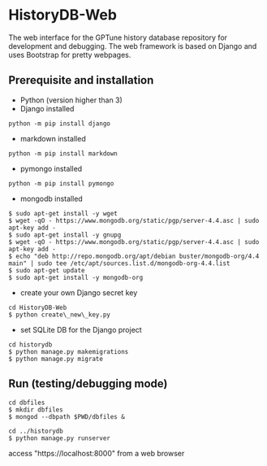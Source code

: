 # HistoryDB-Web

The web interface for the GPTune history database repository for development and debugging.
The web framework is based on Django and uses Bootstrap for pretty webpages.

## Prerequisite and installation

- Python (version higher than 3)
- Django installed
```
python -m pip install django
```
- markdown installed
```
python -m pip install markdown
```
- pymongo installed
```
python -m pip install pymongo
```
- mongodb installed
```
$ sudo apt-get install -y wget
$ wget -qO - https://www.mongodb.org/static/pgp/server-4.4.asc | sudo apt-key add -
$ sudo apt-get install -y gnupg
$ wget -qO - https://www.mongodb.org/static/pgp/server-4.4.asc | sudo apt-key add -
$ echo "deb http://repo.mongodb.org/apt/debian buster/mongodb-org/4.4 main" | sudo tee /etc/apt/sources.list.d/mongodb-org-4.4.list
$ sudo apt-get update
$ sudo apt-get install -y mongodb-org
```

- create your own Django secret key
```
cd HistoryDB-Web
$ python create\_new\_key.py
```
- set SQLite DB for the Django project
```
cd historydb
$ python manage.py makemigrations
$ python manage.py migrate
```
## Run (testing/debugging mode)

```
cd dbfiles
$ mkdir dbfiles
$ mongod --dbpath $PWD/dbfiles &

cd ../historydb
$ python manage.py runserver
```

access "https://localhost:8000" from a web browser

